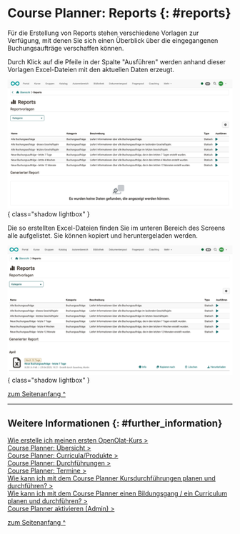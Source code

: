 # Course Planner: Reports {: #reports}


Für die Erstellung von Reports stehen verschiedene Vorlagen zur Verfügung, mit denen Sie sich einen Überblick über die eingegangenen Buchungsaufträge verschaffen können. 

Durch Klick auf die Pfeile in der Spalte "Ausführen" werden anhand dieser Vorlagen Excel-Dateien mit den aktuellen Daten erzeugt.  

![course_planner_reports1_v1_de.png](assets/course_planner_reports1_v1_de.png){ class="shadow lightbox" }  

Die so erstellten Excel-Dateien finden Sie im unteren Bereich des Screens alle aufgelistet.
Sie können kopiert und heruntergeladen werden.

![course_planner_reports2_v1_de.png](assets/course_planner_reports2_v1_de.png){ class="shadow lightbox" } 


[zum Seitenanfang ^](#reports)

---


## Weitere Informationen {: #further_information}

[Wie erstelle ich meinen ersten OpenOlat-Kurs >](../../manual_how-to/my_first_course/my_first_course.de.md)<br>
[Course Planner: Übersicht >](../../manual_user/area_modules/Course_Planner.de.md)<br>
[Course Planner: Curricula/Produkte >](../../manual_user/area_modules/Course_Planner_Products.de.md)<br>
[Course Planner: Durchführungen >](../../manual_user/area_modules/Course_Planner_Implementations.de.md)<br>
[Course Planner: Termine >](../../manual_user/area_modules/Course_Planner_Events.de.md)<br>
[Wie kann ich mit dem Course Planner Kursdurchführungen planen und durchführen? >](../../manual_how-to/course_planner_course/course_planner_course.de.md)<br>
[Wie kann ich mit dem Course Planner einen Bildungsgang / ein Curriculum planen und durchführen? >](../../manual_how-to/course_planner_curriculum/course_planner_curriculum.de.md)<br>
[Course Planner aktivieren (Admin) >](../../manual_admin/administration/Modules_Course_Planner.de.md)<br>


[zum Seitenanfang ^](#reports)



